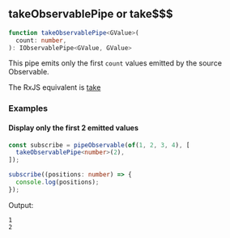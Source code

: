 ## takeObservablePipe or take$$$

```ts
function takeObservablePipe<GValue>(
  count: number,
): IObservablePipe<GValue, GValue>
```

This pipe emits only the first `count` values emitted by the source Observable.

The RxJS equivalent is [take](https://rxjs.dev/api/operators/take)

### Examples

#### Display only the first 2 emitted values

```ts
const subscribe = pipeObservable(of(1, 2, 3, 4), [
  takeObservablePipe<number>(2),
]);

subscribe((positions: number) => {
  console.log(positions);
});
```

Output:

```text
1
2
```

